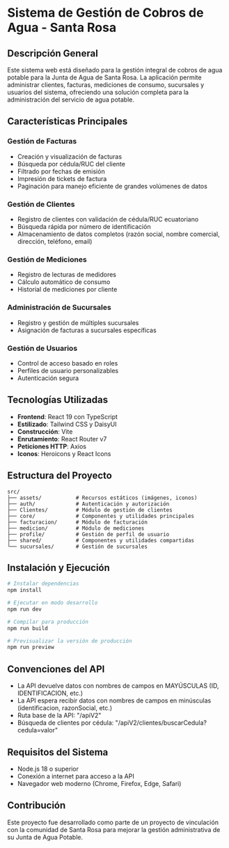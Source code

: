 # Sistema de Gestión de Cobros de Agua - Santa Rosa

## Descripción General

Este sistema web está diseñado para la gestión integral de cobros de agua potable para la Junta de Agua de Santa Rosa. La aplicación permite administrar clientes, facturas, mediciones de consumo, sucursales y usuarios del sistema, ofreciendo una solución completa para la administración del servicio de agua potable.

## Características Principales

### Gestión de Facturas
- Creación y visualización de facturas
- Búsqueda por cédula/RUC del cliente
- Filtrado por fechas de emisión
- Impresión de tickets de factura
- Paginación para manejo eficiente de grandes volúmenes de datos

### Gestión de Clientes
- Registro de clientes con validación de cédula/RUC ecuatoriano
- Búsqueda rápida por número de identificación
- Almacenamiento de datos completos (razón social, nombre comercial, dirección, teléfono, email)

### Gestión de Mediciones
- Registro de lecturas de medidores
- Cálculo automático de consumo
- Historial de mediciones por cliente

### Administración de Sucursales
- Registro y gestión de múltiples sucursales
- Asignación de facturas a sucursales específicas

### Gestión de Usuarios
- Control de acceso basado en roles
- Perfiles de usuario personalizables
- Autenticación segura

## Tecnologías Utilizadas

- **Frontend**: React 19 con TypeScript
- **Estilizado**: Tailwind CSS y DaisyUI
- **Construcción**: Vite
- **Enrutamiento**: React Router v7
- **Peticiones HTTP**: Axios
- **Iconos**: Heroicons y React Icons

## Estructura del Proyecto

```
src/
├── assets/           # Recursos estáticos (imágenes, iconos)
├── auth/             # Autenticación y autorización
├── Clientes/         # Módulo de gestión de clientes
├── core/             # Componentes y utilidades principales
├── facturacion/      # Módulo de facturación
├── medicion/         # Módulo de mediciones
├── profile/          # Gestión de perfil de usuario
├── shared/           # Componentes y utilidades compartidas
└── sucursales/       # Gestión de sucursales
```

## Instalación y Ejecución

```bash
# Instalar dependencias
npm install

# Ejecutar en modo desarrollo
npm run dev

# Compilar para producción
npm run build

# Previsualizar la versión de producción
npm run preview
```

## Convenciones del API

- La API devuelve datos con nombres de campos en MAYÚSCULAS (ID, IDENTIFICACION, etc.)
- La API espera recibir datos con nombres de campos en minúsculas (identificacion, razonSocial, etc.)
- Ruta base de la API: "/apiV2"
- Búsqueda de clientes por cédula: "/apiV2/clientes/buscarCedula?cedula=valor"

## Requisitos del Sistema

- Node.js 18 o superior
- Conexión a internet para acceso a la API
- Navegador web moderno (Chrome, Firefox, Edge, Safari)

## Contribución

Este proyecto fue desarrollado como parte de un proyecto de vinculación con la comunidad de Santa Rosa para mejorar la gestión administrativa de su Junta de Agua Potable.

